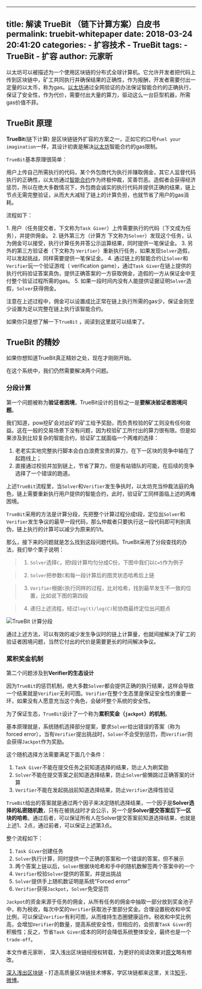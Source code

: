 
---
title: 解读 TrueBit （链下计算方案）白皮书
permalink: truebit-whitepaper
date: 2018-03-24 20:41:20
categories: 
    - 扩容技术
    - TrueBit
tags: 
    - TrueBit
    - 扩容
author: 元家昕
---


以太坊可以被描述为一个使用区块链的分布式全球计算机。它允许开发者把代码上传到区块链中，矿工共同执行并确保结果的正确性，作为报酬，开发者需要付出一定量的以太币，称为gas。[以太坊](https://learnblockchain.cn/2017/11/20/whatiseth/)通过全网验证的办法保证智能合约的正确执行，保证了安全性，作为代价，需要付出大量的算力，驱动这么一台巨型机器，所需gas价值不菲。

<!-- more -->

## TrueBit 原理
**TrueBit**(链下计算) 是区块链链外扩容的方案之一，正如它的口号`Fuel your imagination`一样，其设计初衷是解决[以太坊](https://learnblockchain.cn/2017/11/20/whatiseth/)智能合约的gas限制。

`TrueBit`基本原理很简单：

用户上传自己所需执行的代码，某个外包商代为执行并赚取佣金，其它人监督代码执行的正确性，以太坊通过[智能合约](https://learnblockchain.cn/2018/01/04/understanding-smart-contracts/)作为终极仲裁，奖善罚恶。造假者会获得经济惩罚，所以在绝大多数情况下，外包商会诚实的执行代码并提供正确的结果，链上节点无需完整验证，从而大大减轻了链上的计算负担，也就节省了用户的gas消耗。

流程如下：

1. 用户（任务提交者，下文称为`Task Giver`）上传需要执行的代码（下文成为任务），并提供佣金。
2. 链外第三方（计算方 下文称为`Solver`）发现这个任务，认为佣金可以接受，执行计算任务并答公示运算结果，同时提供一笔保证金。
3. 另外的第三方验证者（下文称为 `Verifier`）重新执行任务，如果发现`Solver`造假，可以发起挑战，同样需要提供一笔保证金。
4. 通过链上的智能合约让`Solver`和`Verifier`玩一个验证游戏（ verification game），通过`Task Giver`在链上提供的执行代码验证答案真伪，提供正确答案的一方获取佣金，造假的一方从保证金中支付整个验证过程所需的gas。
5. 如果一段时间内没有人能提供证据证明`Solver`造假，`Solver`获得佣金。

注意在上述过程中，佣金可以设置成比正常在链上执行所需的gas少，保证金则至少设置为足以完整在链上执行该智能合约。

如果你只是想了解一下`TrueBit` ，阅读到这里就可以结束了。

## TrueBit 的精妙

如果你想知道TrueBit真正精妙之处，现在才刚刚开始。

在这个系统中，我们仍然需要解决两个问题。

### 分段计算

第一个问题被称为**验证者困境**，TrueBit设计的目标之一是**要解决验证者困境问题**。

我们知道，pow挖矿会对出矿的矿工给予奖励，而负责校验的矿工则没有任何收益。这在一般的交易场景下没有问题，因为校验矿工所付出的算力很有限。但是如果涉及到比较复杂的智能合约，验证矿工就面临一个两难的选择：

1. 老老实实地完整执行脚本会白白浪费宝贵的算力，在下一区块的竞争中输在了起跑线上；
2. 直接通过校验并加到链上，节省了算力，但是有站错队的可能，在后续的竞争选择了一个错误的跑道。

上述`TrueBit`流程里，当`Solver`和`Verifier`发生争执时，以太坊充当仲裁法庭的角色，链上需要重新执行用户提供的智能合约，此时，验证矿工同样面临上述的两难困境。

`TrueBit`采用的方法是计算分段，先把整个计算过程分成t段，定位出`Solver`和`Verifier`发生争议的最早一段代码，那么仲裁者只要执行这一段代码即可判别真伪，链上执行的计算可以减少为原来的1/t。

那么，接下来的问题就是怎么找到这段问题代码。TrueBit采用了分段查找的办法，我们举个栗子说明：

> 1. `Solver`选择`C`，把t段计算均匀分成C份，下图中我们以`C=5`作为例子

> 2. `Solver`把参数`C`和每一段计算后的图灵状态哈希后上链
 
> 3. `Verifier`根据`C`执行同样的过程，比对哈希，找到最早发生不一致的位置，比如说下图的第四段
 
> 4. 递归上述流程，经过`log(t)/log(C)`轮协商最终定位出问题点


![TrueBit 计算分段](https://img.learnblockchain.cn/2019/15567073119704.png)


通过上述方法，可以有效的减少发生争议时的链上计算量，也就间接解决了矿工的验证者困境问题，当然它付出的代价是需要更长的时间解决争议。

### 累积奖金机制

第二个问题涉及到**Verifier的生态设计**

因为`TrueBit`的惩罚机制，绝大多数`Solver`都会提供正确的执行结果，这样会导致一个结果就是`Verifier`无利可图。`Verifier`在整个生态里是保证安全性的重要一环，如果没有人愿意充当这个角色，会破坏整个系统的安全性。

为了保证生态，`TrueBit`设计了一个称为**累积奖金（`jackpot`）的机制**。

基本原理就是，系统随机选择部分提案，要求`Solver`给出错误的答案（称为forced error），当有`Verifier`提出挑战时，`Solver`不会受到惩罚，而`Verifier`则会获得`Jackpot`作为奖励。

这个随机选择方法需要满足下面几个条件：

1. `Task Giver`不能在提交任务之前知道选择的结果，防止人为刷奖励
2. `Solver`不能在提交答案之前知道选择结果，防止`Solver`偷懒跳过正确答案的计算 
3. `Verifier`不能在发起挑战前知道选择结果，防止`Verifier`选择性验证

`TrueBit`给出的答案就是通过两个因子来决定随机选择结果，一个因子是**Solver选择的私密随机数**，只有在被挑战时才会公示，另一个是**Solver提交答案后下一区块的哈希**。通过后者，可以保证所有人在Solver提交答案前知道选择结果，也就是上述1、2点，通过前者，可以保证上述第3点。

整个流程如下：

1. `Task Giver`创建任务
2. `Solver`执行计算，同时提供一个正确的答案和一个错误的答案，但不展示
3. 两个答案上链以后，`Solver`根据块哈希和手中的随机数解签两个答案中的一个
4. `Verifier`校验`Solver`提供的答案，并提出挑战
5. `Solver`提供手上随机数证明是系统“Forced error”
6. `Verifier`获得`Jackpot`，`Solver`免受惩罚

`Jackpot`的资金来源于任务的佣金，从所有任务的佣金中抽取一部分放到奖金池子中，称为税收，每次中奖的`Verifier`获取池子里部分奖金。合理设置税收和中奖比例，可以保证`Verifier`有利可图，从而维持生态圈健康运作。税收和中奖比例高，会增加`Verifier`的数量，提高系统安全性，但相应的，会损害`Task Giver`的积极性；反之，节省`Task Giver`成本的同时会降低系统整体安全，最终也是一个`trade-off`。


本文作者元家昕， 深入浅出区块链经授权转载，为更好的阅读效果对[原文](https://www.jianshu.com/p/84b476a1624e)略有修改。

[深入浅出区块链](https://learnblockchain.cn/) - 打造高质量区块链技术博客，学区块链都来这里，关注[知乎](https://www.zhihu.com/people/xiong-li-bing/activities)、[微博](https://weibo.com/517623789)。

